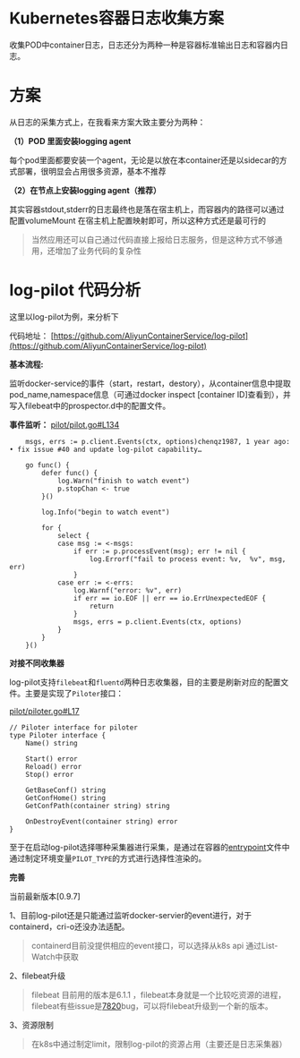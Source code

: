 # Kubernetes容器日志收集方案


收集POD中container日志，日志还分为两种一种是容器标准输出日志和容器内日志。

# 方案

从日志的采集方式上，在我看来方案大致主要分为两种：

**（1）POD 里面安装logging agent**

  每个pod里面都要安装一个agent，无论是以放在本container还是以sidecar的方式部署，很明显会占用很多资源，基本不推荐

**（2）在节点上安装logging agent（推荐）**

  其实容器stdout,stderr的日志最终也是落在宿主机上，而容器内的路径可以通过配置volumeMount 在宿主机上配置映射即可，所以这种方式还是最可行的

> 当然应用还可以自己通过代码直接上报给日志服务，但是这种方式不够通用，还增加了业务代码的复杂性

# log-pilot 代码分析
这里以log-pilot为例，来分析下

代码地址： [https://github.com/AliyunContainerService/log-pilot](https://github.com/AliyunContainerService/log-pilot)

**基本流程:**

监听docker-service的事件（start，restart，destory），从container信息中提取pod_name,namespace信息（可通过docker inspect [container ID]查看到），并写入filebeat中的prospector.d中的配置文件。

**事件监听：**
[pilot/pilot.go#L134](https://github.com/AliyunContainerService/log-pilot/blob/0948b2c1feca97f849bd3a4eeda7bd40a907efca/pilot/pilot.go#L134)

```
	msgs, errs := p.client.Events(ctx, options)chenqz1987, 1 year ago: • fix issue #40 and update log-pilot capability…

	go func() {
		defer func() {
			log.Warn("finish to watch event")
			p.stopChan <- true
		}()

		log.Info("begin to watch event")

		for {
			select {
			case msg := <-msgs:
				if err := p.processEvent(msg); err != nil {
					log.Errorf("fail to process event: %v,  %v", msg, err)
				}
			case err := <-errs:
				log.Warnf("error: %v", err)
				if err == io.EOF || err == io.ErrUnexpectedEOF {
					return
				}
				msgs, errs = p.client.Events(ctx, options)
			}
		}
	}()
```

**对接不同收集器**

log-pilot支持`filebeat`和`fluentd`两种日志收集器，目的主要是刷新对应的配置文件。主要是实现了`Piloter`接口：

[pilot/piloter.go#L17](https://github.com/AliyunContainerService/log-pilot/blob/0948b2c1feca97f849bd3a4eeda7bd40a907efca/pilot/piloter.go#L17)

```
// Piloter interface for piloter
type Piloter interface {
	Name() string

	Start() error
	Reload() error
	Stop() error

	GetBaseConf() string
	GetConfHome() string
	GetConfPath(container string) string

	OnDestroyEvent(container string) error
}
```

至于在启动log-pilot选择哪种采集器进行采集，是通过在容器的[entrypoint](https://github.com/AliyunContainerService/log-pilot/blob/master/assets/entrypoint)文件中通过制定环境变量`PILOT_TYPE`的方式进行选择性渲染的。

**完善**

当前最新版本[0.9.7]

1、目前log-pilot还是只能通过监听docker-servier的event进行，对于containerd，cri-o还没办法适配。

> containerd目前没提供相应的event接口，可以选择从k8s api 通过List-Watch中获取

2、filebeat升级

> filebeat 目前用的版本是6.1.1 ，filebeat本身就是一个比较吃资源的进程，filebeat有些issue是[7820](https://github.com/elastic/beats/pull/7820)bug，可以将filebeat升级到一个新的版本。

3、资源限制
> 在k8s中通过制定limit，限制log-pilot的资源占用（主要还是日志采集器）



